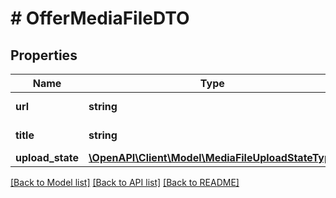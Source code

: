 # # OfferMediaFileDTO

## Properties

Name | Type | Description | Notes
------------ | ------------- | ------------- | -------------
**url** | **string** | Ссылка на медиафайл. | [optional]
**title** | **string** | Название медиафайла. | [optional]
**upload_state** | [**\OpenAPI\Client\Model\MediaFileUploadStateType**](MediaFileUploadStateType.md) |  | [optional]

[[Back to Model list]](../../README.md#models) [[Back to API list]](../../README.md#endpoints) [[Back to README]](../../README.md)
